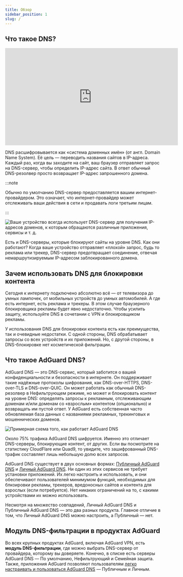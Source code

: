 ```yaml
---
title: Обзор
sidebar_position: 1
slug: /
---
```


## Что такое DNS?

<iframe width="560" height="315" class="youtube-video" src="https://www.youtube-nocookie.com/embed/MSp7Ki03-LI" title="Видеоплеер YouTube" frameborder="0" allow="accelerometer; autoplay; clipboard-write; encrypted-media; gyroscope; picture-in-picture" allowfullscreen></iframe>

DNS расшифровывается как «‎cистема доменных имён» (от англ. Domain Name System). Её цель — переводить названия сайтов в IP-адреса. Каждый раз, когда вы заходите на сайт, ваш браузер отправляет запрос на DNS-сервер, чтобы определить IP-адрес сайта. В ответ обычный DNS-резолвер просто возвращает IP-адрес запрошенного домена.

:::note

Обычно по умолчанию DNS-сервер предоставляется вашим интернет-провайдером. Это означает, что интернет-провайдер может отслеживать ваши действия в сети и продавать логи третьим лицам.

:::

![Ваше устройство всегда использует DNS-сервер для получения IP-адресов доменов, к которым обращаются различные приложения, сервисы и т. д.](https://cdn.adtidy.org/content/blog/articles/dns-cbs/scr1.png)

Есть и DNS-серверы, которые блокируют сайты на уровне DNS. Как они работают? Когда ваше устройство отправляет «плохой» запрос, будь то реклама или трекер, DNS-сервер предотвращает соединение, отвечая немаршрутизируемым IP-адресом заблокированного домена.

## Зачем использовать DNS для блокировки контента

Сегодня к интернету подключено абсолютно всё — от телевизора до умных лампочек, от мобильных устройств до умных автомобилей. А где есть интернет, есть реклама и трекеры. В этом случае браузерного блокировщика рекламы будет явно недостаточно. Чтобы усилить защиту, используйте DNS в сочетании с VPN и блокировщиком рекламы.

У использования DNS для блокировки контента есть как преимущества, так и очевидные недостатки. С одной стороны, DNS обрабатывает запросы со всех устройств и их приложений. Но, с другой стороны, в DNS-блокировке нет косметической фильтрации.

## Что такое AdGuard DNS?

AdGuard DNS — это DNS-сервис, который заботится о вашей конфиденциальности и безопасности в интернете. Он поддерживает такие надёжные протоколы шифрования, как DNS-over-HTTPS, DNS-over-TLS и DNS-over-QUIC. Он может работать как обычный DNS-резолвер в Нефильтрующем режиме, но может и блокировать контент на уровне DNS: определять запросы к рекламным, отслеживающим доменам и/или доменам со «взрослым» контентом (опционально) и возвращать им пустой ответ. У AdGuard есть собственная часто обновляемая база данных с названиями рекламных, трекинговых и мошеннических доменов.

![Примерная схема того, как работает AdGuard DNS](https://cdn.adtidy.org/public/Adguard/Blog/scr2.png)

Около 75% трафика AdGuard DNS шифруется. Именно это отличает DNS-серверы, блокирующие контент, от других. Если вы посмотрите на статистику CloudFlare или Quad9, то увидите, что зашифрованный DNS-трафик составляет лишь небольшую долю всех запросов.

AdGuard DNS существует в двух основных формах: [Публичный AdGuard DNS](public-dns/overview) и [Личный AdGuard DNS](private-dns/overview). Ни один из этих сервисов не требует установки приложений. Их легко настроить и использовать, и они обеспечивают пользователей минимумом функций, необходимых для блкоировки рекламы, трекеров, вредоносных сайтов и контента для взрослых (если потребуется). Нет никаких ограничений на то, с какими устройствами их можно использовать.

Несмотря на множество совпадений, Личный AdGuard DNS и Публичный AdGuard DNS — это два разных продукта. Главное отличие в том, что Личный AdGuard DNS можно настроить, а Публичный — нет.

## Модуль DNS-фильтрации в продуктах AdGuard

Во всех крупных продуктах AdGuard, включая AdGuard VPN, есть **модуль DNS-фильтрации**, где можно выбрать DNS-сервер от провайдера, которому вы доверяете. Конечно, в списке есть серверы AdGuard DNS — По умолчанию, Нефильтрующий и Семейная защита. Также, приложения AdGuard позволяют пользователям [легко настраивать и пользоваться AdGuard DNS](https://adguard-dns.io/public-dns.html) — Публичным и Личным.
